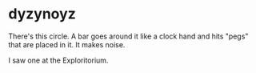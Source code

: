 # dyzynoyz

There's this circle. A bar goes around it like a clock hand and hits "pegs" that are placed in it. It makes noise.

I saw one at the Exploritorium.
